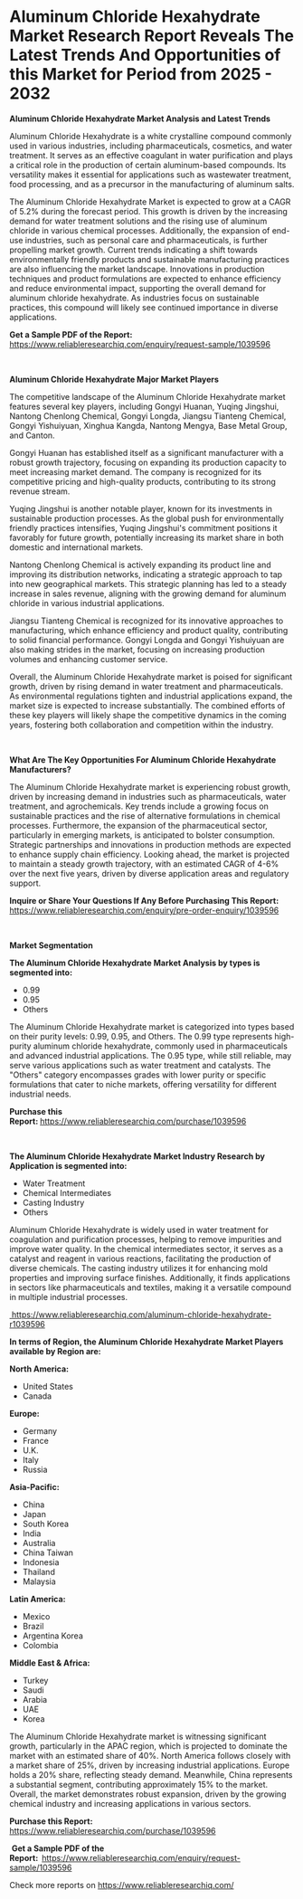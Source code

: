 <p><h1>Aluminum Chloride Hexahydrate Market Research Report Reveals The Latest Trends And Opportunities of this Market for Period from 2025 - 2032</h1></p><p><strong>Aluminum Chloride Hexahydrate Market Analysis and Latest Trends</strong></p>
<p><p>Aluminum Chloride Hexahydrate is a white crystalline compound commonly used in various industries, including pharmaceuticals, cosmetics, and water treatment. It serves as an effective coagulant in water purification and plays a critical role in the production of certain aluminum-based compounds. Its versatility makes it essential for applications such as wastewater treatment, food processing, and as a precursor in the manufacturing of aluminum salts.</p><p>The Aluminum Chloride Hexahydrate Market is expected to grow at a CAGR of 5.2% during the forecast period. This growth is driven by the increasing demand for water treatment solutions and the rising use of aluminum chloride in various chemical processes. Additionally, the expansion of end-use industries, such as personal care and pharmaceuticals, is further propelling market growth. Current trends indicating a shift towards environmentally friendly products and sustainable manufacturing practices are also influencing the market landscape. Innovations in production techniques and product formulations are expected to enhance efficiency and reduce environmental impact, supporting the overall demand for aluminum chloride hexahydrate. As industries focus on sustainable practices, this compound will likely see continued importance in diverse applications.</p></p>
<p><strong>Get a Sample PDF of the Report:&nbsp;</strong> <a href="https://www.reliableresearchiq.com/enquiry/request-sample/1039596?utm_campaign=2226&utm_medium=2&utm_source=Github&utm_content=ia&utm_term=30012025&utm_id=aluminum-chloride-hexahydrate">https://www.reliableresearchiq.com/enquiry/request-sample/1039596</a></p>
<p>&nbsp;</p>
<p><strong>Aluminum Chloride Hexahydrate Major Market Players</strong></p>
<p><p>The competitive landscape of the Aluminum Chloride Hexahydrate market features several key players, including Gongyi Huanan, Yuqing Jingshui, Nantong Chenlong Chemical, Gongyi Longda, Jiangsu Tianteng Chemical, Gongyi Yishuiyuan, Xinghua Kangda, Nantong Mengya, Base Metal Group, and Canton. </p><p>Gongyi Huanan has established itself as a significant manufacturer with a robust growth trajectory, focusing on expanding its production capacity to meet increasing market demand. The company is recognized for its competitive pricing and high-quality products, contributing to its strong revenue stream.</p><p>Yuqing Jingshui is another notable player, known for its investments in sustainable production processes. As the global push for environmentally friendly practices intensifies, Yuqing Jingshui's commitment positions it favorably for future growth, potentially increasing its market share in both domestic and international markets.</p><p>Nantong Chenlong Chemical is actively expanding its product line and improving its distribution networks, indicating a strategic approach to tap into new geographical markets. This strategic planning has led to a steady increase in sales revenue, aligning with the growing demand for aluminum chloride in various industrial applications.</p><p>Jiangsu Tianteng Chemical is recognized for its innovative approaches to manufacturing, which enhance efficiency and product quality, contributing to solid financial performance. Gongyi Longda and Gongyi Yishuiyuan are also making strides in the market, focusing on increasing production volumes and enhancing customer service.</p><p>Overall, the Aluminum Chloride Hexahydrate market is poised for significant growth, driven by rising demand in water treatment and pharmaceuticals. As environmental regulations tighten and industrial applications expand, the market size is expected to increase substantially. The combined efforts of these key players will likely shape the competitive dynamics in the coming years, fostering both collaboration and competition within the industry.</p></p>
<p>&nbsp;</p>
<p><strong>What Are The Key Opportunities For Aluminum Chloride Hexahydrate Manufacturers?</strong></p>
<p><p>The Aluminum Chloride Hexahydrate market is experiencing robust growth, driven by increasing demand in industries such as pharmaceuticals, water treatment, and agrochemicals. Key trends include a growing focus on sustainable practices and the rise of alternative formulations in chemical processes. Furthermore, the expansion of the pharmaceutical sector, particularly in emerging markets, is anticipated to bolster consumption. Strategic partnerships and innovations in production methods are expected to enhance supply chain efficiency. Looking ahead, the market is projected to maintain a steady growth trajectory, with an estimated CAGR of 4-6% over the next five years, driven by diverse application areas and regulatory support.</p></p>
<p><strong>Inquire or Share Your Questions If Any Before Purchasing This Report:</strong> <a href="https://www.reliableresearchiq.com/enquiry/pre-order-enquiry/1039596?utm_campaign=2226&utm_medium=2&utm_source=Github&utm_content=ia&utm_term=30012025&utm_id=aluminum-chloride-hexahydrate">https://www.reliableresearchiq.com/enquiry/pre-order-enquiry/1039596</a></p>
<p>&nbsp;</p>
<p><strong>Market Segmentation</strong></p>
<p><strong>The Aluminum Chloride Hexahydrate Market Analysis by types is segmented into:</strong></p>
<p><ul><li>0.99</li><li>0.95</li><li>Others</li></ul></p>
<p><p>The Aluminum Chloride Hexahydrate market is categorized into types based on their purity levels: 0.99, 0.95, and Others. The 0.99 type represents high-purity aluminum chloride hexahydrate, commonly used in pharmaceuticals and advanced industrial applications. The 0.95 type, while still reliable, may serve various applications such as water treatment and catalysts. The "Others" category encompasses grades with lower purity or specific formulations that cater to niche markets, offering versatility for different industrial needs.</p></p>
<p><strong>Purchase this Report:&nbsp;</strong><a href="https://www.reliableresearchiq.com/purchase/1039596?utm_campaign=2226&utm_medium=2&utm_source=Github&utm_content=ia&utm_term=30012025&utm_id=aluminum-chloride-hexahydrate">https://www.reliableresearchiq.com/purchase/1039596</a></p>
<p>&nbsp;</p>
<p><strong>The Aluminum Chloride Hexahydrate Market Industry Research by Application is segmented into:</strong></p>
<p><ul><li>Water Treatment</li><li>Chemical Intermediates</li><li>Casting Industry</li><li>Others</li></ul></p>
<p><p>Aluminum Chloride Hexahydrate is widely used in water treatment for coagulation and purification processes, helping to remove impurities and improve water quality. In the chemical intermediates sector, it serves as a catalyst and reagent in various reactions, facilitating the production of diverse chemicals. The casting industry utilizes it for enhancing mold properties and improving surface finishes. Additionally, it finds applications in sectors like pharmaceuticals and textiles, making it a versatile compound in multiple industrial processes.</p></p>
<p><a href="https://www.reliableresearchiq.com/aluminum-chloride-hexahydrate-r1039596?utm_campaign=2226&utm_medium=2&utm_source=Github&utm_content=ia&utm_term=30012025&utm_id=aluminum-chloride-hexahydrate">&nbsp;https://www.reliableresearchiq.com/aluminum-chloride-hexahydrate-r1039596</a></p>
<p><strong>In terms of Region, the Aluminum Chloride Hexahydrate Market Players available by Region are:</strong></p>
<p>
    <p> <strong> North America: </strong>
        <ul>
            <li>United States</li>
            <li>Canada</li>
        </ul>
        </p> 
    <p> <strong> Europe: </strong>
        <ul>
            <li>Germany</li>
            <li>France</li>
            <li>U.K.</li>
            <li>Italy</li>
            <li>Russia</li>
        </ul>
        </p> 
    <p> <strong> Asia-Pacific: </strong>
        <ul>
            <li>China</li>
            <li>Japan</li>
            <li>South Korea</li>
            <li>India</li>
            <li>Australia</li>
            <li>China Taiwan</li>
            <li>Indonesia</li>
            <li>Thailand</li>
            <li>Malaysia</li>
        </ul>
        </p> 
    <p> <strong> Latin America: </strong>
        <ul>
            <li>Mexico</li>
            <li>Brazil</li>
            <li>Argentina Korea</li>
            <li>Colombia</li>
        </ul>
        </p> 
    <p> <strong> Middle East & Africa: </strong>
        <ul>
            <li>Turkey</li>
            <li>Saudi</li>
            <li>Arabia</li>
            <li>UAE</li>
            <li>Korea</li>
        </ul>
    </p>
    </p>
<p><p>The Aluminum Chloride Hexahydrate market is witnessing significant growth, particularly in the APAC region, which is projected to dominate the market with an estimated share of 40%. North America follows closely with a market share of 25%, driven by increasing industrial applications. Europe holds a 20% share, reflecting steady demand. Meanwhile, China represents a substantial segment, contributing approximately 15% to the market. Overall, the market demonstrates robust expansion, driven by the growing chemical industry and increasing applications in various sectors.</p></p>
<p><strong>Purchase this Report: </strong><a href="https://www.reliableresearchiq.com/purchase/1039596?utm_campaign=2226&utm_medium=2&utm_source=Github&utm_content=ia&utm_term=30012025&utm_id=aluminum-chloride-hexahydrate">https://www.reliableresearchiq.com/purchase/1039596</a></p>
<p>&nbsp;<strong>Get a Sample PDF of the Report:&nbsp;&nbsp;</strong><a href="https://www.reliableresearchiq.com/enquiry/request-sample/1039596?utm_campaign=2226&utm_medium=2&utm_source=Github&utm_content=ia&utm_term=30012025&utm_id=aluminum-chloride-hexahydrate">https://www.reliableresearchiq.com/enquiry/request-sample/1039596</a></p>
<p><strong></strong></p>
<p>Check more reports on <a href="https://www.reliableresearchiq.com/?utm_campaign=2226&utm_medium=2&utm_source=Github&utm_content=ia&utm_term=30012025&utm_id=aluminum-chloride-hexahydrate">https://www.reliableresearchiq.com/</a></p>